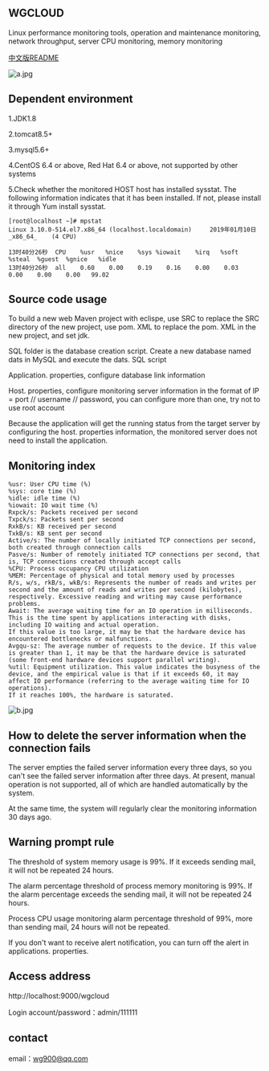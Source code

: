 ## WGCLOUD

Linux performance monitoring tools, operation and maintenance monitoring, network throughput, server CPU monitoring, memory monitoring

[中文版README](https://github.com/tianshiyeben/wgcloud/blob/master/README_zh.md)

![a.jpg](https://raw.githubusercontent.com/tianshiyeben/wgcloud/master/demo/a.jpg)

## Dependent environment

1.JDK1.8

2.tomcat8.5+

3.mysql5.6+

4.CentOS 6.4 or above, Red Hat 6.4 or above, not supported by other systems

5.Check whether the monitored HOST host has installed sysstat. The following information indicates that it has been installed. If not, please install it through Yum install sysstat.

```
[root@localhost ~]# mpstat
Linux 3.10.0-514.el7.x86_64 (localhost.localdomain) 	2019年01月10日 	_x86_64_	(4 CPU)

13时40分26秒  CPU    %usr   %nice    %sys %iowait    %irq   %soft  %steal  %guest  %gnice   %idle
13时40分26秒  all    0.60    0.00    0.19    0.16    0.00    0.03    0.00    0.00    0.00   99.02
```


## Source code usage

To build a new web Maven project with eclispe, use SRC to replace the SRC directory of the new project, use pom. XML to replace the pom. XML in the new project, and set jdk.

SQL folder is the database creation script. Create a new database named dats in MySQL and execute the dats. SQL script

Application. properties, configure database link information

Host. properties, configure monitoring server information in the format of IP = port // username // password, you can configure more than one, try not to use root account

Because the application will get the running status from the target server by configuring the host. properties information, the monitored server does not need to install the application.

## Monitoring index

```
%usr: User CPU time (%)
%sys: core time (%)
%idle: idle time (%)
%iowait: IO wait time (%)
Rxpck/s: Packets received per second
Txpck/s: Packets sent per second
RxkB/s: KB received per second
TxkB/s: KB sent per second
Active/s: The number of locally initiated TCP connections per second, both created through connection calls
Pasve/s: Number of remotely initiated TCP connections per second, that is, TCP connections created through accept calls
%CPU: Process occupancy CPU utilization
%MEM: Percentage of physical and total memory used by processes
R/s, w/s, rkB/s, wkB/s: Represents the number of reads and writes per second and the amount of reads and writes per second (kilobytes), respectively. Excessive reading and writing may cause performance problems.
Await: The average waiting time for an IO operation in milliseconds. This is the time spent by applications interacting with disks, including IO waiting and actual operation.
If this value is too large, it may be that the hardware device has encountered bottlenecks or malfunctions.
Avgqu-sz: The average number of requests to the device. If this value is greater than 1, it may be that the hardware device is saturated (some front-end hardware devices support parallel writing).
%util: Equipment utilization. This value indicates the busyness of the device, and the empirical value is that if it exceeds 60, it may affect IO performance (referring to the average waiting time for IO operations).
If it reaches 100%, the hardware is saturated.
```

![b.jpg](https://raw.githubusercontent.com/tianshiyeben/wgcloud/master/demo/b.jpg)

## How to delete the server information when the connection fails

The server empties the failed server information every three days, so you can't see the failed server information after three days. At present, manual operation is not supported, all of which are handled automatically by the system.



At the same time, the system will regularly clear the monitoring information 30 days ago.

## Warning prompt rule

The threshold of system memory usage is 99%. If it exceeds sending mail, it will not be repeated 24 hours.

The alarm percentage threshold of process memory monitoring is 99%. If the alarm percentage exceeds the sending mail, it will not be repeated 24 hours.

Process CPU usage monitoring alarm percentage threshold of 99%, more than sending mail, 24 hours will not be repeated.

If you don't want to receive alert notification, you can turn off the alert in applications. properties.

## Access address

http://localhost:9000/wgcloud

Login account/password：admin/111111

## contact

email：wg900@qq.com

